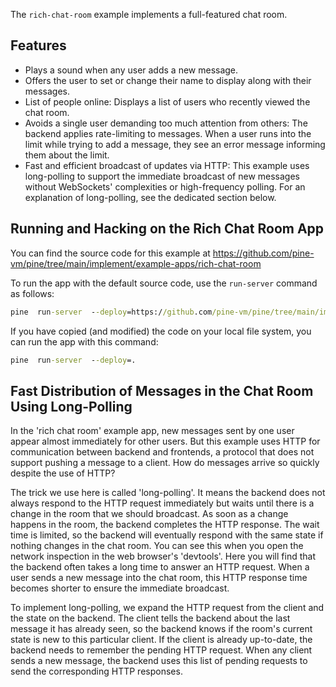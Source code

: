 The `rich-chat-room` example implements a full-featured chat room.

## Features

+ Plays a sound when any user adds a new message.
+ Offers the user to set or change their name to display along with their messages.
+ List of people online: Displays a list of users who recently viewed the chat room.
+ Avoids a single user demanding too much attention from others: The backend applies rate-limiting to messages. When a user runs into the limit while trying to add a message, they see an error message informing them about the limit.
+ Fast and efficient broadcast of updates via HTTP: This example uses long-polling to support the immediate broadcast of new messages without WebSockets' complexities or high-frequency polling. For an explanation of long-polling, see the dedicated section below.

## Running and Hacking on the Rich Chat Room App

You can find the source code for this example at <https://github.com/pine-vm/pine/tree/main/implement/example-apps/rich-chat-room>

To run the app with the default source code, use the `run-server` command as follows:

```cmd
pine  run-server  --deploy=https://github.com/pine-vm/pine/tree/main/implement/example-apps/rich-chat-room
```

If you have copied (and modified) the code on your local file system, you can run the app with this command:

```cmd
pine  run-server  --deploy=.
```

## Fast Distribution of Messages in the Chat Room Using Long-Polling

In the 'rich chat room' example app, new messages sent by one user appear almost immediately for other users. But this example uses HTTP for communication between backend and frontends, a protocol that does not support pushing a message to a client. How do messages arrive so quickly despite the use of HTTP?

The trick we use here is called 'long-polling'. It means the backend does not always respond to the HTTP request immediately but waits until there is a change in the room that we should broadcast. As soon as a change happens in the room, the backend completes the HTTP response. The wait time is limited, so the backend will eventually respond with the same state if nothing changes in the chat room. You can see this when you open the network inspection in the web browser's 'devtools'. Here you will find that the backend often takes a long time to answer an HTTP request. When a user sends a new message into the chat room, this HTTP response time becomes shorter to ensure the immediate broadcast.

To implement long-polling, we expand the HTTP request from the client and the state on the backend. The client tells the backend about the last message it has already seen, so the backend knows if the room's current state is new to this particular client. If the client is already up-to-date, the backend needs to remember the pending HTTP request. When any client sends a new message, the backend uses this list of pending requests to send the corresponding HTTP responses.
